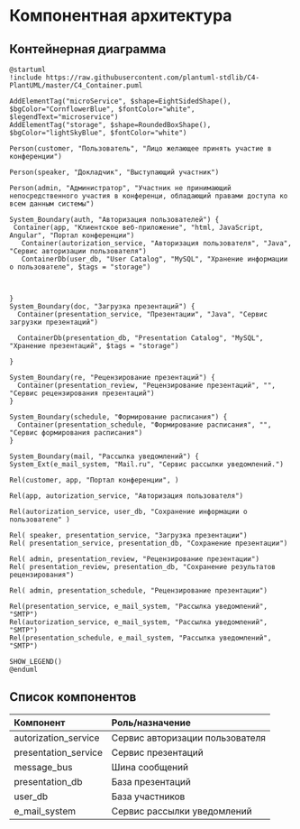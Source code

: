# Компонентная архитектура
<!-- Состав и взаимосвязи компонентов системы между собой и внешними системами с указанием протоколов, ключевые технологии, используемые для реализации компонентов.
Диаграмма контейнеров C4 и текстовое описание. 
Подробнее: https://confluence.mts.ru/pages/viewpage.action?pageId=375783368
-->
## Контейнерная диаграмма

```plantuml
@startuml
!include https://raw.githubusercontent.com/plantuml-stdlib/C4-PlantUML/master/C4_Container.puml

AddElementTag("microService", $shape=EightSidedShape(), $bgColor="CornflowerBlue", $fontColor="white", $legendText="microservice")
AddElementTag("storage", $shape=RoundedBoxShape(), $bgColor="lightSkyBlue", $fontColor="white")

Person(customer, "Пользователь", "Лицо желающее принять участие в конференции")

Person(speaker, "Докладчик", "Выступающий участник")

Person(admin, "Администратор", "Участник не принимающий непосредственного участия в конференци, обладающий правами доступа ко всем данным системы")

System_Boundary(auth, "Авторизация пользователей") {
 Container(app, "Клиентское веб-приложение", "html, JavaScript, Angular", "Портал конференции")
   Container(autorization_service, "Авторизация пользователя", "Java", "Сервис авторизации пользователя")      
   ContainerDb(user_db, "User Catalog", "MySQL", "Хранение информации о пользователе", $tags = "storage")
 
    

}
System_Boundary(doc, "Загрузка презентаций") {
  Container(presentation_service, "Презентации", "Java", "Сервис загрузки презентаций") 
  
  ContainerDb(presentation_db, "Presentation Catalog", "MySQL", "Хранение презентаций", $tags = "storage") 
  
} 

System_Boundary(re, "Рецензирование презентаций") {
  Container(presentation_review, "Рецензирование презентаций", "", "Сервис рецензирования презентаций")   
} 

System_Boundary(schedule, "Формирование расписания") {
  Container(presentation_schedule, "Формирование расписания", "", "Сервис формирования расписания")   
} 

System_Boundary(mail, "Рассылка уведомлений") {
System_Ext(e_mail_system, "Mail.ru", "Сервис рассылки уведомлений.")  

Rel(customer, app, "Портал конференции", )

Rel(app, autorization_service, "Авторизация пользователя")

Rel(autorization_service, user_db, "Сохранение информации о пользователе" )

Rel( speaker, presentation_service, "Загрузка презентации")
Rel( presentation_service, presentation_db, "Сохранение презентации")

Rel( admin, presentation_review, "Рецензирование презентации")
Rel( presentation_review, presentation_db, "Сохранение результатов рецензирования")

Rel( admin, presentation_schedule, "Рецензирование презентации")

Rel(presentation_service, e_mail_system, "Рассылка уведомлений", "SMTP")
Rel(autorization_service, e_mail_system, "Рассылка уведомлений", "SMTP") 
Rel(presentation_schedule, e_mail_system, "Рассылка уведомлений", "SMTP")  

SHOW_LEGEND()
@enduml
```

## Список компонентов
| Компонент             | Роль/назначение                  |
|:----------------------|:---------------------------------|
| autorization_service | Сервис авторизации пользователя|
| presentation_service | Сервис презентаций|
| message_bus | Шина сообщений|
| presentation_db | База презентаций|
| user_db | База участников|
| e_mail_system|Сервис рассылки уведомлений|
